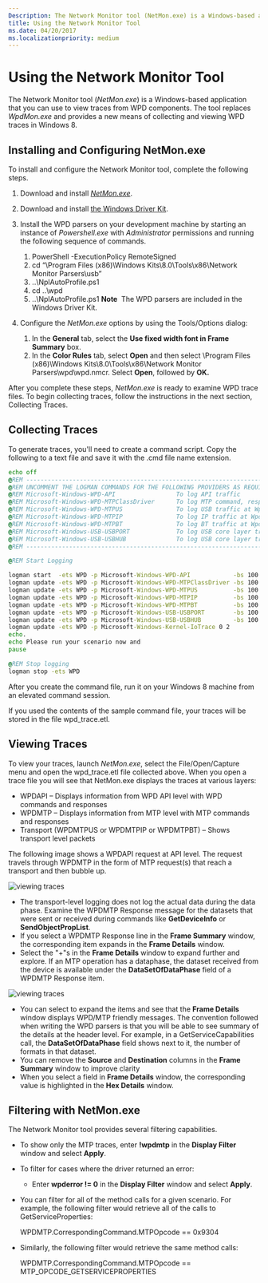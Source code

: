 ```yaml
---
Description: The Network Monitor tool (NetMon.exe) is a Windows-based application that you can use to view traces from WPD components.
title: Using the Network Monitor Tool
ms.date: 04/20/2017
ms.localizationpriority: medium
---
```


# Using the Network Monitor Tool

The Network Monitor tool (*NetMon.exe*) is a Windows-based application that you can use to view traces from WPD components. The tool replaces *WpdMon.exe* and provides a new means of collecting and viewing WPD traces in Windows 8.

## Installing and Configuring NetMon.exe

To install and configure the Network Monitor tool, complete the following steps.

1. Download and install [*NetMon.exe*](https://go.microsoft.com/fwlink/p/?linkid=248501).
2. Download and install [the Windows Driver Kit](https://go.microsoft.com/fwlink/p/?linkid=178709).
3. Install the WPD parsers on your development machine by starting an instance of *Powershell.exe* with *Administrator* permissions and running the following sequence of commands.
   1. PowerShell -ExecutionPolicy RemoteSigned
   2. cd “\\Program Files (x86)\\Windows Kits\\8.0\\Tools\\x86\\Network Monitor Parsers\\usb”
   3. ..\\NplAutoProfile.ps1
   4. cd ..\\wpd
   5. ..\\NplAutoProfile.ps1
        **Note**  The WPD parsers are included in the Windows Driver Kit.

4. Configure the *NetMon.exe* options by using the Tools/Options dialog:
   1. In the **General** tab, select the **Use fixed width font in Frame Summary** box.
   2. In the **Color Rules** tab, select **Open** and then select \\Program Files (x86)\\Windows Kits\\8.0\\Tools\\x86\\Network Monitor Parsers\\wpd\\wpd.nmcr. Select **Open**, followed by **OK.**

After you complete these steps, *NetMon.exe* is ready to examine WPD trace files. To begin collecting traces, follow the instructions in the next section, Collecting Traces.

## Collecting Traces

To generate traces, you'll need to create a command script. Copy the following to a text file and save it with the .cmd file name extension.

```cmd
echo off
@REM ---------------------------------------------------------------------------------------
@REM UNCOMMENT THE LOGMAN COMMANDS FOR THE FOLLOWING PROVIDERS AS REQUIRED
@REM Microsoft-Windows-WPD-API                 To log API traffic
@REM Microsoft-Windows-WPD-MTPClassDriver      To log MTP command, response and datasets
@REM Microsoft-Windows-WPD-MTPUS               To log USB traffic at WpdMtpUS layer
@REM Microsoft-Windows-WPD-MTPIP               To log IP traffic at WpdMtpIP layer
@REM Microsoft-Windows-WPD-MTPBT               To log BT traffic at WpdMtpBt layer
@REM Microsoft-Windows-USB-USBPORT             To log USB core layer traffic
@REM Microsoft-Windows-USB-USBHUB              To log USB core layer traffic
@REM ---------------------------------------------------------------------------------------

@REM Start Logging

logman start  -ets WPD -p Microsoft-Windows-WPD-API            -bs 100 -nb 128 640 -o wpd_trace.etl
logman update -ets WPD -p Microsoft-Windows-WPD-MTPClassDriver -bs 100 -nb 128 640
logman update -ets WPD -p Microsoft-Windows-WPD-MTPUS          -bs 100 -nb 128 640
logman update -ets WPD -p Microsoft-Windows-WPD-MTPIP          -bs 100 -nb 128 640
logman update -ets WPD -p Microsoft-Windows-WPD-MTPBT          -bs 100 -nb 128 640
logman update -ets WPD -p Microsoft-Windows-USB-USBPORT        -bs 100 -nb 128 640
logman update -ets WPD -p Microsoft-Windows-USB-USBHUB         -bs 100 -nb 128 640
logman update -ets WPD -p Microsoft-Windows-Kernel-IoTrace 0 2
echo.
echo Please run your scenario now and
pause

@REM Stop logging
logman stop -ets WPD
```

After you create the command file, run it on your Windows 8 machine from an elevated command session.

If you used the contents of the sample command file, your traces will be stored in the file wpd\_trace.etl.

## Viewing Traces

To view your traces, launch *NetMon.exe*, select the File/Open/Capture menu and open the wpd\_trace.etl file collected above. When you open a trace file you will see that NetMon.exe displays the traces at various layers:

- WPDAPI – Displays information from WPD API level with WPD commands and responses
- WPDMTP – Displays information from MTP level with MTP commands and responses
- Transport (WPDMTPUS or WPDMTPIP or WPDMTPBT) – Shows transport level packets

The following image shows a WPDAPI request at API level. The request travels through WPDMTP in the form of MTP request(s) that reach a transport and then bubble up.

![viewing traces](images/framesummary1.png)

- The transport-level logging does not log the actual data during the data phase. Examine the WPDMTP Response message for the datasets that were sent or received during commands like **GetDeviceInfo** or **SendObjectPropList**.
- If you select a WPDMTP Response line in the **Frame Summary** window, the corresponding item expands in the **Frame Details** window.
- Select the "+"s in the **Frame Details** window to expand further and explore. If an MTP operation has a dataphase, the dataset received from the device is available under the **DataSetOfDataPhase** field of a WPDMTP Response item.

![viewing traces](images/framedetails1.png)

- You can select to expand the items and see that the **Frame Details** window displays WPD/MTP friendly messages. The convention followed when writing the WPD parsers is that you will be able to see summary of the details at the header level. For example, in a GetServiceCapabilities call, the **DataSetOfDataPhase** field shows next to it, the number of formats in that dataset.
- You can remove the **Source** and **Destination** columns in the **Frame Summary** window to improve clarity
- When you select a field in **Frame Details** window, the corresponding value is highlighted in the **Hex Details** window.

## Filtering with NetMon.exe

The Network Monitor tool provides several filtering capabilities.

- To show only the MTP traces, enter **!wpdmtp** in the **Display Filter** window and select **Apply**.
- To filter for cases where the driver returned an error:
  - Enter **wpderror != 0** in the **Display Filter** window and select **Apply**.
- You can filter for all of the method calls for a given scenario. For example, the following filter would retrieve all of the calls to GetServiceProperties:

    WPDMTP.CorrespondingCommand.MTPOpcode == 0x9304

- Similarly, the following filter would retrieve the same method calls:

    WPDMTP.CorrespondingCommand.MTPOpcode == MTP\_OPCODE\_GETSERVICEPROPERTIES
